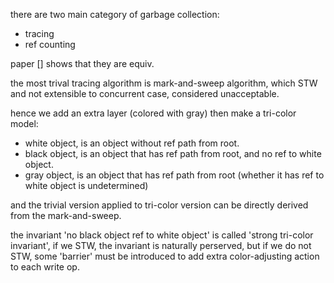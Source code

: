 there are two main category of garbage collection:

- tracing
- ref counting

paper [] shows that they are equiv.

the most trival tracing algorithm is mark-and-sweep algorithm, which STW and not extensible to concurrent case, considered unacceptable.

hence we add an extra layer (colored with gray)  then make a tri-color model:

- white object, is an object without ref path from root.
- black object, is an object that has ref path from root, and no ref to white object.
- gray object,  is an object that has ref path from root (whether it has ref to white object is undetermined)

and the trivial version applied to tri-color version can be directly derived from the mark-and-sweep.

the invariant 'no black object ref to white object' is called 'strong tri-color invariant', if we STW, the invariant is naturally perserved, but if we do not STW, some 'barrier' must be introduced to add extra color-adjusting action to each write op.


